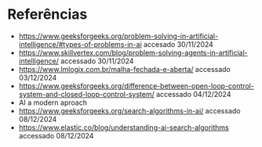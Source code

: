 # Referências

- https://www.geeksforgeeks.org/problem-solving-in-artificial-intelligence/#types-of-problems-in-ai accesado 30/11/2024
- https://www.skillvertex.com/blog/problem-solving-agents-in-artificial-intelligence/ accessado 30/11/2024
- https://www.lmlogix.com.br/malha-fechada-e-aberta/ accessado 03/12/2024
- https://www.geeksforgeeks.org/difference-between-open-loop-control-system-and-closed-loop-control-system/ accessado 04/12/2024
- AI a modern aproach
- https://www.geeksforgeeks.org/search-algorithms-in-ai/ accessado 08/12/2024
- https://www.elastic.co/blog/understanding-ai-search-algorithms accessado 08/12/2024